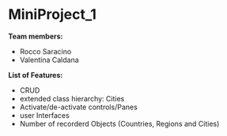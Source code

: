 # MiniProject_1

**Team members:** 
- Rocco Saracino 
- Valentina Caldana

**List of Features:**
- CRUD 
- extended class hierarchy: Cities
- Activate/de-activate controls/Panes 
- user Interfaces
- Number of recorderd Objects (Countries, Regions and Cities)